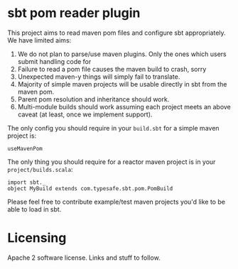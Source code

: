 # sbt pom reader plugin

This project aims to read maven pom files and configure sbt appropriately.  We have limited aims:

1. We do not plan to parse/use maven plugins.  Only the ones which users submit handling code for
2. Failure to read a pom file causes the maven build to crash, sorry
3. Unexpected maven-y things will simply fail to translate.
4. Majority of simple maven projects will be usable directly in sbt from the maven pom.
5. Parent pom resolution and inheritance should work.
6. Multi-module builds should work assuming each project meets an above caveat (at least, once we implement support).


The only config you should require in your `build.sbt` for a simple maven project is:

    useMavenPom

The only thing you should require for a reactor maven project is in your `project/builds.scala`:

    import sbt._
    object MyBuild extends com.typesafe.sbt.pom.PomBuild


Please feel free to contribute example/test maven projects you'd like to be able to load in sbt.


# Licensing

Apache 2 software license.  Links and stuff to follow.


